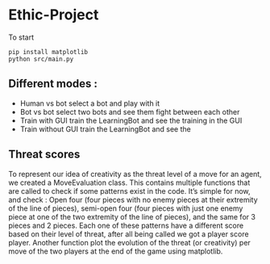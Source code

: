 # Ethic-Project

To start

```
pip install matplotlib
python src/main.py
```

## Different modes : 

- Human vs bot
  select a bot and play with it
- Bot vs bot
  select two bots and see them fight between each other
- Train with GUI
  train the LearningBot and see the training in the GUI
- Train without GUI
  train the LearningBot and see the

## Threat scores 

To represent our idea of creativity as the threat level of a move for an agent, we created a MoveEvaluation class. This contains multiple functions that are called to check if some patterns exist in the code. It’s simple for now, and check : Open four (four pieces with no enemy pieces at their extremity of the line of pieces), semi-open four (four pieces with just one enemy piece at one of the two extremity of the line of pieces), and the same for 3 pieces and 2 pieces. Each one of these patterns have a different score based on their level of threat, after all being called we got a player score player. Another function plot the evolution of the threat (or creativity) per move of the two players at the end of the game using matplotlib.
